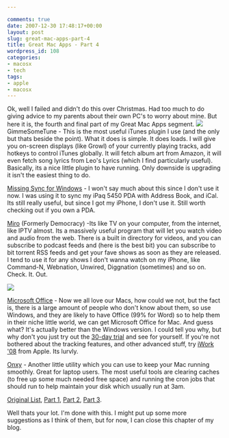```yaml
---

comments: true
date: 2007-12-30 17:48:17+00:00
layout: post
slug: great-mac-apps-part-4
title: Great Mac Apps - Part 4
wordpress_id: 108
categories:
- macosx
- tech
tags:
- apple
- macosx
---
```


Ok, well I failed and didn't do this over Christmas. Had too much to do giving advice to my parents about their own PC's to worry about mine. But here it is, the fourth and final part of my Great Mac Apps segment.
![](http://www.eternalstorms.at/gimmesometune/files/page1_1.png)GimmeSomeTune - This is the most useful iTunes plugin I use (and the only but thats beside the point). What it does is simple. It does loads. I will give you on-screen displays (like Growl) of your currently playing tracks, add hotkeys to control iTunes globally. It will fetch album art from Amazon, it will even fetch song lyrics from Leo's Lyrics (which I find particularly useful). Basically, its a nice little plugin to have running. Only downside is upgrading it isn't the easiest thing to do.




[Missing Sync for Windows](http://www.markspace.com/) - I won't say much about this since I don't use it now. I was using it to sync my iPaq 5450 PDA with Address Book, and iCal. Its still really useful, but since I got my iPhone, I don't use it. Still worth checking out if you own a PDA.




[Miro](http://www.getmiro.com) (Formerly Democracy) -Its like TV on your computer, from the internet, like IPTV almost. Its a massively useful program that will let you watch video and audio from the web. There is a built in directory for videos, and you can subscribe to podcast feeds and (here is the best bit) you can subscribe to bit torrent RSS feeds and get your fave shows as soon as they are released. I tend to use it for any shows I don't wanna watch on my iPhone, like Command-N, Webnation, Unwired, Diggnation (sometimes) and so on. Check. It. Out.




![](http://getmiro.com/img/photoshuffler/mac/playing01.jpg)




[Microsoft Office](http://www.microsoft.com/mac/products/office2004/office2004.aspx?pid=office2004) - Now we all love our Macs, how could we not, but the fact is, there is a large amount of people who don't know about them, so use Windows, and they are likely to have Office (99% for Word) so to help them in their niche little world, we can get Microsoft Office for Mac. And guess what? It's actually better than the Windows version. I could tell you why, but why don't you just try out the [30-day trial](http://www.microsoft.com/mac/default.aspx?pid=office2004td) and see for yourself.
If you're not bothered about the tracking features, and other advanced stuff, try [iWork '08](http://www.apple.com/iwork/) from Apple. Its lurvly.




[Onxy](http://www.titanium.free.fr/index_us.html) - Another little utility which you can use to keep your Mac running smoothly. Great for laptop users. The most useful tools are clearing caches (to free up some much needed free space) and running the cron jobs that should run to help maintain your disk which usually run at 3am.




[Original List](http://domster83.wordpress.com/2007/03/06/great-apps-i-use/), [Part 1](http://domster83.wordpress.com/2007/03/07/great-mac-apps-indepth-part-1/), [Part 2](http://domster83.wordpress.com/2007/03/14/great-mac-apps-indepth-part-2/), [Part 3](http://domster83.wordpress.com/2007/06/14/great-mac-apps-indepth-part-3/).




Well thats your lot. I'm done with this. I might put up some more suggestions as I think of them, but for now, I can close this chapter of my blog.
